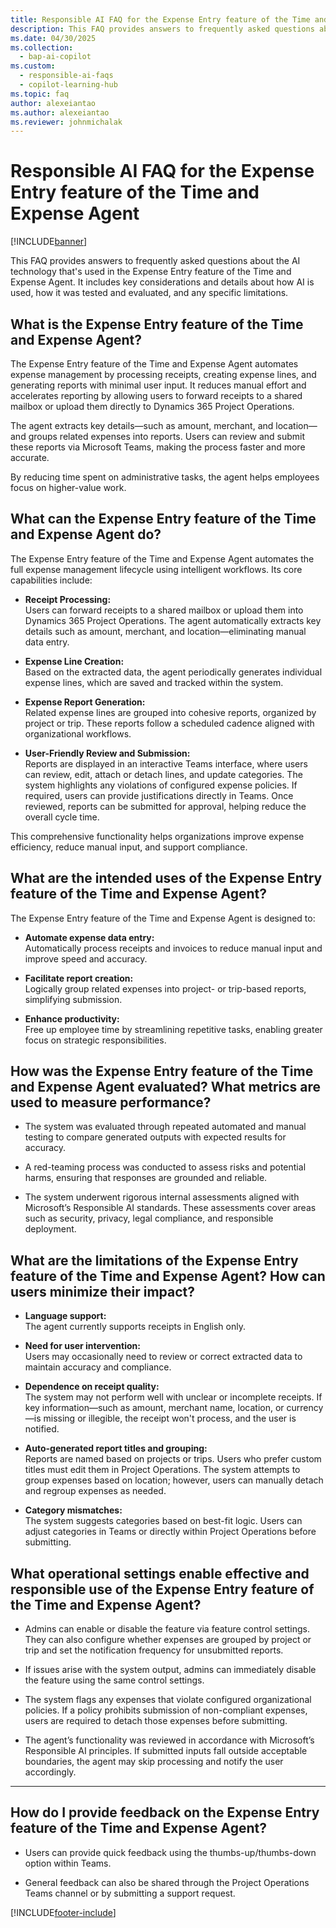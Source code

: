```yaml
---
title: Responsible AI FAQ for the Expense Entry feature of the Time and Expense Agent
description: This FAQ provides answers to frequently asked questions about the AI technology that's used in the Expense Entry feature of the Time and Expense Agent. It includes key considerations and details about how the AI is used, how it was tested and evaluated, and any specific limitations.
ms.date: 04/30/2025
ms.collection:
  - bap-ai-copilot
ms.custom:
  - responsible-ai-faqs
  - copilot-learning-hub
ms.topic: faq
author: alexeiantao
ms.author: alexeiantao
ms.reviewer: johnmichalak
---
```


# Responsible AI FAQ for the Expense Entry feature of the Time and Expense Agent

[!INCLUDE[banner](../includes/banner.md)]

This FAQ provides answers to frequently asked questions about the AI technology that's used in the Expense Entry feature of the Time and Expense Agent. It includes key considerations and details about how AI is used, how it was tested and evaluated, and any specific limitations.

## What is the Expense Entry feature of the Time and Expense Agent?

The Expense Entry feature of the Time and Expense Agent automates expense management by processing receipts, creating expense lines, and generating reports with minimal user input. It reduces manual effort and accelerates reporting by allowing users to forward receipts to a shared mailbox or upload them directly to Dynamics 365 Project Operations.

The agent extracts key details—such as amount, merchant, and location—and groups related expenses into reports. Users can review and submit these reports via Microsoft Teams, making the process faster and more accurate.

By reducing time spent on administrative tasks, the agent helps employees focus on higher-value work.


## What can the Expense Entry feature of the Time and Expense Agent do?

The Expense Entry feature of the Time and Expense Agent automates the full expense management lifecycle using intelligent workflows. Its core capabilities include:

- **Receipt Processing:**  
  Users can forward receipts to a shared mailbox or upload them into Dynamics 365 Project Operations. The agent automatically extracts key details such as amount, merchant, and location—eliminating manual data entry.

- **Expense Line Creation:**  
  Based on the extracted data, the agent periodically generates individual expense lines, which are saved and tracked within the system.

- **Expense Report Generation:**  
  Related expense lines are grouped into cohesive reports, organized by project or trip. These reports follow a scheduled cadence aligned with organizational workflows.

- **User-Friendly Review and Submission:**  
  Reports are displayed in an interactive Teams interface, where users can review, edit, attach or detach lines, and update categories. The system highlights any violations of configured expense policies. If required, users can provide justifications directly in Teams. Once reviewed, reports can be submitted for approval, helping reduce the overall cycle time.

This comprehensive functionality helps organizations improve expense efficiency, reduce manual input, and support compliance.

## What are the intended uses of the Expense Entry feature of the Time and Expense Agent?

The Expense Entry feature of the Time and Expense Agent is designed to:

- **Automate expense data entry:**  
  Automatically process receipts and invoices to reduce manual input and improve speed and accuracy.

- **Facilitate report creation:**  
  Logically group related expenses into project- or trip-based reports, simplifying submission.

- **Enhance productivity:**  
  Free up employee time by streamlining repetitive tasks, enabling greater focus on strategic responsibilities.

## How was the Expense Entry feature of the Time and Expense Agent evaluated? What metrics are used to measure performance?

- The system was evaluated through repeated automated and manual testing to compare generated outputs with expected results for accuracy.

- A red-teaming process was conducted to assess risks and potential harms, ensuring that responses are grounded and reliable.

- The system underwent rigorous internal assessments aligned with Microsoft’s Responsible AI standards. These assessments cover areas such as security, privacy, legal compliance, and responsible deployment.


## What are the limitations of the Expense Entry feature of the Time and Expense Agent? How can users minimize their impact?

- **Language support:**  
  The agent currently supports receipts in English only.

- **Need for user intervention:**  
  Users may occasionally need to review or correct extracted data to maintain accuracy and compliance.

- **Dependence on receipt quality:**  
  The system may not perform well with unclear or incomplete receipts. If key information—such as amount, merchant name, location, or currency—is missing or illegible, the receipt won't process, and the user is notified.

- **Auto-generated report titles and grouping:**  
  Reports are named based on projects or trips. Users who prefer custom titles must edit them in Project Operations. The system attempts to group expenses based on location; however, users can manually detach and regroup expenses as needed.

- **Category mismatches:**  
  The system suggests categories based on best-fit logic. Users can adjust categories in Teams or directly within Project Operations before submitting.


## What operational settings enable effective and responsible use of the Expense Entry feature of the Time and Expense Agent?

- Admins can enable or disable the feature via feature control settings. They can also configure whether expenses are grouped by project or trip and set the notification frequency for unsubmitted reports.

- If issues arise with the system output, admins can immediately disable the feature using the same control settings.

- The system flags any expenses that violate configured organizational policies. If a policy prohibits submission of non-compliant expenses, users are required to detach those expenses before submitting.

- The agent’s functionality was reviewed in accordance with Microsoft’s Responsible AI principles. If submitted inputs fall outside acceptable boundaries, the agent may skip processing and notify the user accordingly.

---

## How do I provide feedback on the Expense Entry feature of the Time and Expense Agent?

- Users can provide quick feedback using the thumbs-up/thumbs-down option within Teams.

- General feedback can also be shared through the Project Operations Teams channel or by submitting a support request.

[!INCLUDE[footer-include](../includes/footer-banner.md)]
